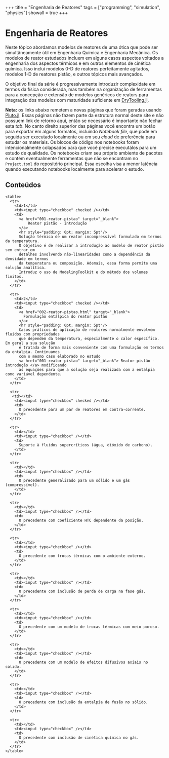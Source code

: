 +++
title   = "Engenharia de Reatores"
tags    = ["programming", "simulation", "physics"]
showall = true
+++

# Engenharia de Reatores

Neste tópico abordamos modelos de reatores de uma ótica que pode ser
simultâneamente útil em Engenharia Química e Engenharia Mecânica. Os modelos de
reator estudados incluem em alguns casos aspectos voltados a engenharia dos
aspectos térmicos e em outros elementos de cinética química. Isso inclui modelos
0-D de reatores perfeitamente agitados, modelos 1-D de reatores pistão, e outros
tópicos mais avançados.

O objetivo final da série é progressivamente introduzir complexidate em termos
da física considerada, mas também na organização de ferramentas para a concepção
e extensão de modelos genéricos de reators para integração dos modelos com
maturidade suficiente em
[DryTooling.jl](https://wallytutor.github.io/DryTooling.jl/dev/).

**Nota:** os links abaixo remetem a novas páginas que foram geradas usando
[Pluto.jl](https://plutojl.org/). Essas páginas não fazem parte da estrutura
normal deste site e não possuem link de retorno aqui, então se necessário é
importante não fechar esta *tab*. No canto direito superior das páginas você
encontra um botão para exportar em alguns formatos, incluindo *Notebook file*,
que pode em seguida ser executado localmente ou em seu *cloud* de preferência
para estudar os materiais. Os blocos de código nos notebooks foram
intencionalmente colapsados para que você precise executálos para um estudo de
qualidade. Os notebooks criam seu próprio ambiente de pacotes e contém
eventualmente ferramentas que não se encontram no `Project.toml` do repositório
principal. Essa escolha visa a menor latência quando executando notebooks
localmente para acelerar o estudo.

## Conteúdos

~~~
<table>
  <tr>
    <td>1</td>
    <td><input type="checkbox" checked /></td>
    <td>
      <a href="001-reator-pistao" target="_blank">
          Reator pistão - introdução
      </a>
      <hr style="padding: 0pt; margin: 5pt"/>
      Solução térmica de um reator incompressível formulado em termos da temperatura.
      O objetivo é de realizar a introdução ao modelo de reator pistão sem entrar em
      detalhes involvendo não-linearidades como a dependência da densidade em termos
      da temperatura ou composição. Ademais, essa forma permite uma solução analítica.
      Introduz o uso de ModelingToolkit e do método dos volumes finitos.
    </td>
  </tr>

  <tr>
    <td>2</td>
    <td><input type="checkbox" checked /></td>
    <td>
      <a href="002-reator-pistao.html" target="_blank">
        Formulação entálpica do reator pistão
      </a>
      <hr style="padding: 0pt; margin: 5pt"/>
      Casos práticos de aplicação de reatores normalmente envolvem fluidos com propriedades
      que dependem da temperatura, especialmente o calor específico. Em geral a sua solução
      é tratada de forma mais conveniente com uma formulação em termos da entalpia. Continuamos
      com o mesmo caso elaborado no estudo
      <a href="001-reator-pistao" target="_blank"> Reator pistão - introdução </a> modificando
      as equações para que a solução seja realizada com a entalpia como variável dependente.
    </td>
  </tr>

  <tr>
   <td></td>
    <td><input type="checkbox" checked /></td>
    <td>
      O precedente para um par de reatores em contra-corrente.
    </td>
  </tr>

  <tr>
    <td></td>
    <td><input type="checkbox" /></td>
    <td>
      Suporte à fluidos supercríticos (água, dióxido de carbono).
    </td>
  </tr>

  <tr>
    <td></td>
    <td><input type="checkbox" /></td>
    <td>
      O precedente generalizado para um sólido e um gás (compressível).
    </td>
  </tr>

  <tr>
    <td></td>
    <td><input type="checkbox" /></td>
    <td>
      O precedente com coeficiente HTC dependente da posição.
    </td>
  </tr>

  <tr>
    <td></td>
    <td><input type="checkbox" /></td>
    <td>
      O precedente com trocas térmicas com o ambiente externo.
    </td>
  </tr>

  <tr>
    <td></td>
    <td><input type="checkbox" /></td>
    <td>
      O precedente com inclusão de perda de carga na fase gás.
    </td>
  </tr>

  <tr>
    <td></td>
    <td><input type="checkbox" /></td>
    <td>
      O precedente com um modelo de trocas térmicas com meio poroso.
    </td>
  </tr>

  <tr>
    <td></td>
    <td><input type="checkbox" /></td>
    <td>
      O precedente com um modelo de efeitos difusivos axiais no sólido.
    </td>
  </tr>

  <tr>
    <td></td>
    <td><input type="checkbox" /></td>
    <td>
      O precedente com inclusão da entalpia de fusão no sólido.
    </td>
  </tr>

  <tr>
    <td></td>
    <td><input type="checkbox" /></td>
    <td>
      O precedente com inclusão de cinética química no gás.
    </td>
  </tr>
</table>
~~~
